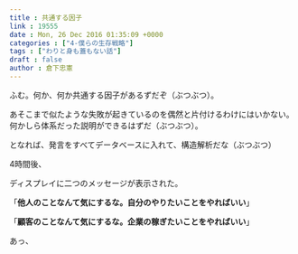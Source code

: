 ```yaml
---
title : 共通する因子
link : 19555
date : Mon, 26 Dec 2016 01:35:09 +0000
categories : ["4-僕らの生存戦略"]
tags : ["わりと身も蓋もない話"]
draft : false
author : 倉下忠憲
---
```


ふむ。何か、何か共通する因子があるずだぞ（ぶつぶつ）。

あそこまで似たような失敗が起きているのを偶然と片付けるわけにはいかない。何かしら体系だった説明ができるはずだ（ぶつぶつ）。

となれば、発言をすべてデータベースに入れて、構造解析だな（ぶつぶつ）

4時間後、

ディスプレイに二つのメッセージが表示された。

「<strong>他人のことなんて気にするな。自分のやりたいことをやればいい</strong>」

「<strong>顧客のことなんて気にするな。企業の稼ぎたいことをやればいい</strong>」

あっ、